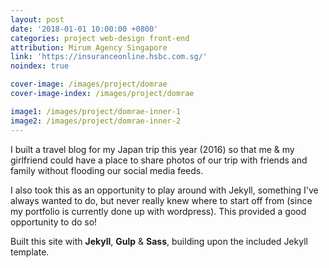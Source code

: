 ```yaml
---
layout: post
date: '2018-01-01 10:00:00 +0800'
categories: project web-design front-end
attribution: Mirum Agency Singapore
link: 'https://insuranceonline.hsbc.com.sg/'
noindex: true

cover-image: /images/project/domrae
cover-image-index: /images/project/domrae

image1: /images/project/domrae-inner-1
image2: /images/project/domrae-inner-2
---
```


I built a travel blog for my Japan trip this year (2016) so that me &amp; my girlfriend could have a place to share photos of our trip with friends and family without flooding our social media feeds.

I also took this as an opportunity to play around with Jekyll, something I've always wanted to do, but never really knew where to start off from (since my portfolio is currently done up with wordpress). This provided a good opportunity to do so!

Built this site with **Jekyll**, **Gulp** & **Sass**, building upon the included Jekyll template.
